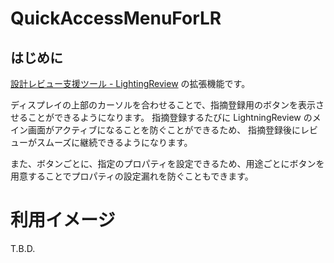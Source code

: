 # QuickAccessMenuForLR
## はじめに
[設計レビュー支援ツール - LightingReview](https://www.lightning-review.com/) の拡張機能です。

ディスプレイの上部のカーソルを合わせることで、指摘登録用のボタンを表示させることができるようになります。
指摘登録するたびに LightningReview のメイン画面がアクティブになることを防ぐことができるため、
指摘登録後にレビューがスムーズに継続できるようになります。

また、ボタンごとに、指定のプロパティを設定できるため、用途ごとにボタンを用意することでプロパティの設定漏れを防ぐこともできます。

# 利用イメージ
T.B.D.
